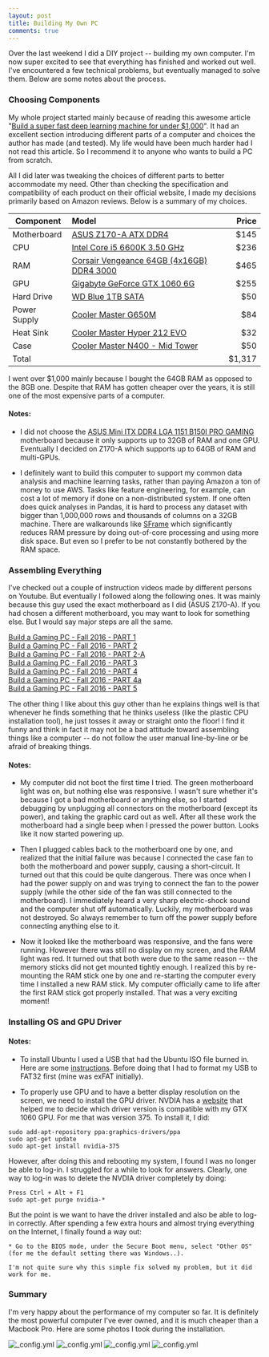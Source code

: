 ```yaml
---
layout: post
title: Building My Own PC
comments: true
---
```


Over the last weekend I did a DIY project -- building my own computer. I'm now super excited to see that everything has finished and worked out well. I've encountered a few technical problems, but eventually managed to solve them. Below are some notes about the process.

### Choosing Components

My whole project started mainly because of reading this awesome article "[Build a super fast deep learning machine for under $1,000](https://www.oreilly.com/learning/build-a-super-fast-deep-learning-machine-for-under-1000)". It had an excellent section introducing different parts of a computer and choices the author has made (and tested). My life would have been much harder had I not read this article. So I recommend it to anyone who wants to build a PC from scratch.

All I did later was tweaking the choices of different parts to better accommodate my need. Other than checking the specification and compatibility of each product on their official website, I made my decisions primarily based on Amazon reviews. Below is a summary of my choices.

| Component     | Model |  Price |
| ------------- |:------| ------:|
| Motherboard   |[ASUS Z170-A ATX DDR4](https://www.amazon.com/gp/product/B012NH05UW/ref=oh_aui_detailpage_o02_s01?ie=UTF8&psc=1) | $145 |
| CPU           |[Intel Core i5 6600K 3.50 GHz](https://www.amazon.com/gp/product/B012M8M7TY/ref=oh_aui_detailpage_o02_s01?ie=UTF8&psc=1)  |    $236 |
| RAM           |[Corsair Vengeance 64GB (4x16GB) DDR4 3000](https://www.amazon.com/gp/product/B01HKF3TXM/ref=oh_aui_detailpage_o02_s00?ie=UTF8&psc=1)       |   $465   |
| GPU           |[Gigabyte GeForce GTX 1060 6G](https://www.amazon.com/gp/product/B01JNUO6BG/ref=oh_aui_detailpage_o02_s01?ie=UTF8&psc=1)      |     $255 |
| Hard Drive    |[WD Blue 1TB SATA](https://www.amazon.com/gp/product/B0088PUEPK/ref=oh_aui_detailpage_o02_s01?ie=UTF8&psc=1)  |  $50 |
| Power Supply  |[Cooler Master G650M](https://www.amazon.com/gp/product/B00MAZK6IO/ref=oh_aui_detailpage_o01_s00?ie=UTF8&psc=1)       |    $84 |
| Heat Sink     |[Cooler Master Hyper 212 EVO](https://www.amazon.com/gp/product/B005O65JXI/ref=oh_aui_detailpage_o01_s01?ie=UTF8&psc=1)       |     $32 |
| Case          |[Cooler Master N400 - Mid Tower](https://www.amazon.com/gp/product/B00DKXXBU0/ref=oh_aui_detailpage_o01_s00?ie=UTF8&psc=1)       |     $50 |
| Total         |       |     $1,317 |

I went over $1,000 mainly because I bought the 64GB RAM as opposed to the 8GB one. Despite that RAM has gotten cheaper over the years, it is still one of the most expensive parts of a computer.


#### Notes:
  * I did not choose the [ASUS Mini ITX DDR4 LGA 1151 B150I PRO GAMING](https://www.asus.com/us/Motherboards/B150I-PRO-GAMING-WIFI-AURA/) motherboard because it only supports up to 32GB of RAM and one GPU. Eventually I decided on Z170-A which supports up to 64GB of RAM and multi-GPUs.

  * I definitely want to build this computer to support my common data analysis and machine learning tasks, rather than paying Amazon a ton of money to use AWS. Tasks like feature engineering, for example, can cost a lot of memory if done on a non-distributed system. If one often does quick analyses in Pandas, it is hard to process any dataset with bigger than 1,000,000 rows and thousands of columns on a 32GB machine. There are walkarounds like [SFrame](https://github.com/turi-code/SFrame) which significantly reduces RAM pressure by doing out-of-core processing and using more disk space. But even so I prefer to be not constantly bothered by the RAM space.  


### Assembling Everything

I've checked out a couple of instruction videos made by different persons on Youtube. But eventually I followed along the following ones. It was mainly because this guy used the exact motherboard as I did (ASUS Z170-A). If you had chosen a different motherboard, you may want to look for something else. But I would say major steps are all the same.

[Build a Gaming PC - Fall 2016 - PART 1](https://www.youtube.com/watch?v=xke5Kn51vqI)    
[Build a Gaming PC - Fall 2016 - PART 2](https://www.youtube.com/watch?v=jnBG8y0zPBM)  
[Build a Gaming PC - Fall 2016 - PART 2-A](https://www.youtube.com/watch?v=pJGz-grwSlQ)  
[Build a Gaming PC - Fall 2016 - PART 3](https://www.youtube.com/watch?v=pauR2zeGhoA)  
[Build a Gaming PC - Fall 2016 - PART 4](https://www.youtube.com/watch?v=fDzX-usyrZY&t=638s)  
[Build a Gaming PC - Fall 2016 - PART 4a](https://www.youtube.com/watch?v=27z3EJLAbn0&t=103s)  
[Build a Gaming PC - Fall 2016 - PART 5](https://www.youtube.com/watch?v=WSmCFIkjgko)  

The other thing I like about this guy other than he explains things well is that whenever he finds something that he thinks useless (like the plastic CPU installation tool), he just tosses it away or straight onto the floor! I find it funny and think in fact it may not be a bad attitude toward assembling things like a computer -- do not follow the user manual line-by-line or be afraid of breaking things.  

#### Notes:  
  * My computer did not boot the first time I tried. The green motherboard light was on, but nothing else was responsive. I wasn't sure whether it's because I got a bad motherboard or anything else, so I started debugging by unplugging all connectors on the motherboard (except its power), and taking the graphic card out as well. After all these work the motherboard had a single beep when I pressed the power button. Looks like it now started powering up.

  * Then I plugged cables back to the motherboard one by one, and realized that the initial failure was because I connected the case fan to both the motherboard and power supply, causing a short-circuit. It turned out that this could be quite dangerous. There was once when I had the power supply on and was trying to connect the fan to the power supply (while the other side of the fan was still connected to the motherboard). I immediately heard a very sharp electric-shock sound and the computer shut off automatically. Luckily, my motherboard was not destroyed. So always remember to turn off the power supply before connecting anything else to it.

  * Now it looked like the motherboard was responsive, and the fans were running. However there was still no display on my screen, and the RAM light was red. It turned out that both were due to the same reason -- the memory sticks did not get mounted tightly enough. I realized this by re-mounting the RAM stick one by one and re-starting the computer every time I installed a new RAM stick. My computer officially came to life after the first RAM stick got properly installed. That was a very exciting moment!  



### Installing OS and GPU Driver

#### Notes:
  * To install Ubuntu I used a USB that had the Ubuntu ISO file burned in. Here are some [instructions](https://www.ubuntu.com/download/desktop/create-a-usb-stick-on-macos). Before doing that I had to format my USB to FAT32 first (mine was exFAT initially).

  * To properly use GPU and to have a better display resolution on the screen, we need to install the GPU driver. NVDIA has a [website](http://www.nvidia.com/Download/index.aspx) that helped me to decide which driver version is compatible with my GTX 1060 GPU. For me that was version 375. To install it, I did:
  ```
  sudo add-apt-repository ppa:graphics-drivers/ppa
  sudo apt-get update
  sudo apt-get install nvidia-375
  ```
  However, after doing this and rebooting my system, I found I was no longer be able to log-in. I struggled for a while to look for answers. Clearly, one way to log-in was to delete the NVDIA driver completely by doing:
  ```
  Press Ctrl + Alt + F1
  sudo apt-get purge nvidia-*
  ```
  But the point is we want to have the driver installed and also be able to log-in correctly. After spending a few extra hours and almost trying everything on the Internet, I finally found a way out:

    * Go to the BIOS mode, under the Secure Boot menu, select "Other OS" (for me the default setting there was Windows..).

    I'm not quite sure why this simple fix solved my problem, but it did work for me.


### Summary

I'm very happy about the performance of my computer so far. It is definitely the most powerful computer I've ever owned, and it is much cheaper than a Macbook Pro. Here are some photos I took during the installation.

![_config.yml](/images/2017-03-01-build_a_pc/IMG_0730.jpg)
![_config.yml](/images/2017-03-01-build_a_pc/IMG_0737.jpg)
![_config.yml](/images/2017-03-01-build_a_pc/IMG_0740.jpg)
![_config.yml](/images/2017-03-01-build_a_pc/IMG_0741.jpg)
